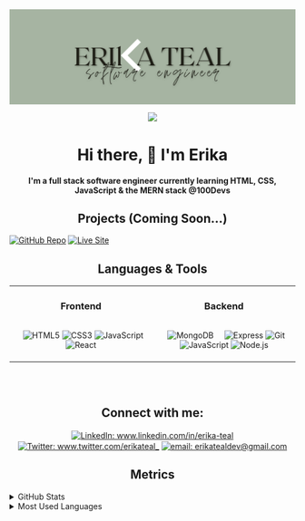<!-- HEADER -->
<img align="center" src="https://github.com/erikateal/READMEAssets/blob/main/headers/logo.png" alt="Erika Teal - Software Engineer Header"/>

<p align="center">
    <img src="https://readme-typing-svg.herokuapp.com?size=30&duration=5001&color=a6b4a2&vCenter=true&center=true&width=460&lines=software+engineer;learning+enthusiast;boba+tea+connoisseur" 
</p>
  
<h1 align="center">Hi there, 👋 I'm Erika</h1>
<h4 align="center">I'm a full stack software engineer currently learning HTML, CSS, JavaScript & the MERN stack @100Devs</h4>

<!-- PROJECTS -->
<h2 align="center" color="white">Projects (Coming Soon...)</h2>
<a href="#" target="_blank" rel="noreferrer"><img src="https://img.shields.io/badge/%20-Repo-lightgrey?style=for-the-badge&logo=GitHub" alt="GitHub Repo" height ="25px"></a> 
<a href="#" target="_blank" rel="noreferrer"><img src="https://img.shields.io/badge/%20-Live%20Site-a6b4a2?style=for-the-badge&logo" alt="Live Site" height="25px"></a>
 
<!-- <h2 align="center" color="white">Projects</h2>
<div align="center">
  <table>
      <tr>
        <td width="50%">
          <h3 align="center">Sentiment Analysis</h3>
          <p align="center">
            <a href="https://github.com/bytesbybianca/sentiment-analysis" target="_blank" rel="noreferrer"> <img src="https://github.com/bytesbybianca/readme-assets/blob/main/profile-images/sentiment-analysis.gif?raw=true" alt="project example"/> </a>
            <span> <a href="https://github.com/bytesbybianca/sentiment-analysis" target="_blank" rel="noreferrer""><img src="https://img.shields.io/badge/-repo-efefef?style=flat-square&logo=github&logoColor=9A5BD7" alt="button to repository" height ="25px"></a> <a href="https://textanalysis.netlify.app/" target="_blank" rel="noreferrer"><img src="https://img.shields.io/badge/-live%20site-9A5BD7?style=flat-square" alt="button to live site" height="25px"></a> </span>
            <p align="center">
              Generate text or input your own and your text will be identified as positive, negative, or neutral.
            </p>
          </p>
        </td>
        <td width="50%">
          <h3 align="center">NASA's Astronomy Picture of the Day</h3>
          <p align="center">
            <a href="https://github.com/bytesbybianca/nasa-apod" target="_blank" rel="noreferrer"> <img src="https://github.com/bytesbybianca/readme-assets/blob/main/profile-images/nasa.gif?raw=true" alt="project example"/> </a>
            <span> <a href="https://github.com/bytesbybianca/nasa-apod" target="_blank" rel="noreferrer""><img src="https://img.shields.io/badge/-repo-efefef?style=flat-square&logo=github&logoColor=9A5BD7" alt="button to repository" height ="25px"></a> <a href="https://get-nasa-apod.netlify.app/" target="_blank" rel="noreferrer"><img src="https://img.shields.io/badge/-live%20site-9A5BD7?style=flat-square" alt="button to live site" height="25px"></a> </span>
            <p align="center">
              View NASA's Astronomy Picture of the Day either by selecting a date or clicking "Get random APOD"
            </p>
          </p>
        </td>
      </tr>
      <tr>
        <td width="50%">
          <h3 align="center">Marvel Cinematic Universe</h3>
          <p align="center">
            <a href="https://github.com/bytesbybianca/mcu-carousel" target="_blank" rel="noreferrer"> <img src="https://github.com/bytesbybianca/readme-assets/blob/main/profile-images/mcu-v2.gif?raw=true" alt="project example"/> </a>
            <span> <a href="https://github.com/bytesbybianca/mcu-carousel" target="_blank" rel="noreferrer""><img src="https://img.shields.io/badge/-repo-efefef?style=flat-square&logo=github&logoColor=9A5BD7" alt="button to repository" height ="25px"></a> <a href="https://allmcu.netlify.app/" target="_blank" rel="noreferrer"><img src="https://img.shields.io/badge/-live%20site-9A5BD7?style=flat-square" alt="button to live site" height="25px"></a></span>
            <p align="center">
              View a countdown to the next MCU release, then choose an MCU movie to view more details.
            </p>
          </p>
        </td>
        <td width="50%">
          <h3 align="center">The Good Place Quotes</h3>
          <p align="center">
            <a href="https://github.com/bytesbybianca/good-place-quotes" target="_blank" rel="noreferrer"> <img src="https://github.com/bytesbybianca/readme-assets/blob/main/profile-images/good-place.gif?raw=true" alt="project example"/> </a>
            <span> <a href="https://github.com/bytesbybianca/good-place-quotes" target="_blank" rel="noreferrer""><img src="https://img.shields.io/badge/-repo-efefef?style=flat-square&logo=github&logoColor=9A5BD7" alt="button to repository" height ="25px"></a> <a href="https://thegoodplace.netlify.app/" target="_blank" rel="noreferrer"><img src="https://img.shields.io/badge/-live%20site-9A5BD7?style=flat-square" alt="button to live site" height="25px"></a> </span>
            <p align="center">
              View quotes from your favorite character from The Good Place (or click the random button!).
            </p>
          </p>
        </td>
      </tr>
  </table>
</div>	 -->

<!-- LANGUAGES/TOOLS -->
<h2 align="center" color="white">Languages & Tools</h2>
<div align="center">
<table>
	<tr>
		<td valign="top" width="45%">
			<h3 align="center" color="white">Frontend</h3>
			<br>
			<div align="center" >
            &nbsp
				<img src="https://img.shields.io/badge/-white?style=for-the-badge&logo=html5&logoColor=a6b4a2&labelColor=rgba(255,69,0,%200.0)"                             alt="HTML5" height="80" />
                <img src="https://img.shields.io/badge/-white?style=for-the-badge&logo=css3&logoColor=a6b4a2&labelColor=rgba(255,69,0,%200.0)" alt="CSS3"                   height="80" />
                <img src="https://img.shields.io/badge/-white?style=for-the-badge&logo=javascript&logoColor=a6b4a2&labelColor=rgba(255,69,0,%200.0)"                        alt="JavaScript" height="80" />
                <img src="https://img.shields.io/badge/-white?style=for-the-badge&logo=react&logoColor=a6b4a2&labelColor=rgba(255,69,0,%200.0)"                             alt="React" height="80" />
			</div>
			</td>
		<td valign="top" width="45%">
			<h3 align="center" color="white">Backend</h3>
			<br>
            <div align="center">
			&nbsp
				<img  src="https://img.shields.io/badge/-white?style=for-the-badge&logo=mongodb&logoColor=a6b4a2&labelColor=rgba(255,69,0,%200.0)"                          alt="MongoDB" height="80" />
                &nbsp&nbsp&nbsp
                <img  src="https://img.shields.io/badge/-white?style=for-the-badge&logo=express&logoColor=a6b4a2&labelColor=rgba(255,69,0,%200.0)"                          alt="Express" height="80" />
                <img  src="https://img.shields.io/badge/-white?style=for-the-badge&logo=git&logoColor=a6b4a2&labelColor=rgba(255,69,0,%200.0)"                          alt="Git" height="80" />
                <img src="https://img.shields.io/badge/-white?style=for-the-badge&logo=javascript&logoColor=a6b4a2&labelColor=rgba(255,69,0,%200.0)"                        alt="JavaScript" height="80" />
                <img  src="https://img.shields.io/badge/-white?style=for-the-badge&logo=node.js&logoColor=a6b4a2&labelColor=rgba(255,69,0,%200.0)"                          alt="Node.js" height="80" />
				<br>
				<br>	
			</div>
		</td>
	</tr>
</table>
</div>

</br>
</br>

<!-- CONTACT -->
<h2 align="center">Connect with me:</h2>
<p align="center">
    <a href="https://linkedin.com/in/erika-teal" target="blank"><img align="center" src="https://img.shields.io/badge/-white?style=for-the-badge&logo=linkedin&logoColor=a6b4a2&labelColor=rgba(255,69,0,%200.0)" alt="LinkedIn: www.linkedin.com/in/erika-teal" height="60" /></a>
    <a href="https://twitter.com/erikateal_" target="blank"><img align="center" src="https://img.shields.io/badge/-white?style=for-the-badge&logo=twitter&logoColor=a6b4a2&labelColor=rgba(255,69,0,%200.0)" alt="Twitter: www.twitter.com/erikateal_" height="60" /></a>
    <a href="mailto:erikatealdev@gmail.com"><img align="center" src="https://img.shields.io/badge/-white?style=for-the-badge&logo=gmail&logoColor=a6b4a2&labelColor=rgba(255,69,0,%200.0)" alt="email: erikatealdev@gmail.com" height="60" /></a>
</p>

<!-- METRICS -->
<h2 align="center" color="white">Metrics</h2>
<details>
  <summary>GitHub Stats</summary>

  <img align="left" alt="GitHub Stats" src="https://github-readme-stats.vercel.app/api?username=erikateal&show_icons=true&hide_border=true&theme=tokyonight" />

</details>

<details>
  <summary>Most Used Languages</summary>

<img align="left" alt="GitHub Top Languages" src="https://github-readme-stats.vercel.app/api/top-langs/?username=erikateal&layout=compact&theme=tokyonight" />

</details>
